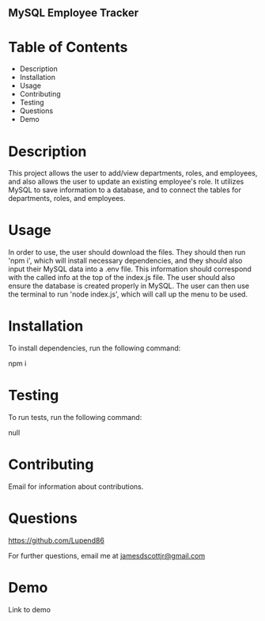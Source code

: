 ## MySQL Employee Tracker

# Table of Contents

* Description
* Installation
* Usage
* Contributing
* Testing
* Questions
* Demo

# Description

This project allows the user to add/view departments, roles, and employees, and also allows the user to update an existing employee's role. 
It utilizes MySQL to save information to a database, and to connect the tables for departments, roles, and employees.

# Usage

In order to use, the user should download the files. They should then run 'npm i', which will install necessary dependencies, and they should also input their MySQL data into a .env file. This information should correspond with the called info at the top of the index.js file. The user should also ensure the database is created properly in MySQL. The user can then use the terminal to run 'node index.js', which will call up the menu to be used.

# Installation

To install dependencies, run the following command:

npm i

# Testing

To run tests, run the following command:

null

# Contributing

Email for information about contributions.

# Questions

https://github.com/Lupend86

For further questions, email me at jamesdscottjr@gmail.com

# Demo

Link to demo
